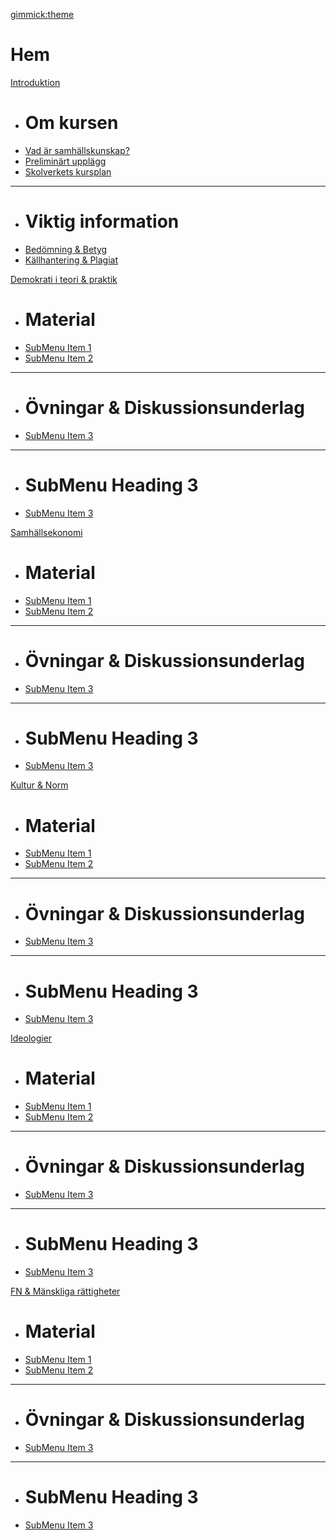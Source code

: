 [gimmick:theme](readable)
# Hem

[Introduktion]()

  * # Om kursen
  * [Vad är samhällskunskap?](subitem2.md)
  * [Preliminärt upplägg](subitem1.md)
  * [Skolverkets kursplan](subitem2.md)
  - - - -
  * # Viktig information
  * [Bedömning & Betyg](subitem3.md)
  * [Källhantering & Plagiat](subitem3.md)

[Demokrati i teori & praktik]()

  * # Material
  * [SubMenu Item 1](subitem1.md)
  * [SubMenu Item 2](subitem2.md)
  - - - -
  * # Övningar & Diskussionsunderlag
  * [SubMenu Item 3](subitem3.md)
  - - - -
  * # SubMenu Heading 3
  * [SubMenu Item 3](subitem3.md)
  
[Samhällsekonomi]()

  * # Material
  * [SubMenu Item 1](subitem1.md)
  * [SubMenu Item 2](subitem2.md)
  - - - -
  * # Övningar & Diskussionsunderlag
  * [SubMenu Item 3](subitem3.md)
  - - - -
  * # SubMenu Heading 3
  * [SubMenu Item 3](subitem3.md)

[Kultur & Norm]()

  * # Material
  * [SubMenu Item 1](subitem1.md)
  * [SubMenu Item 2](subitem2.md)
  - - - -
  * # Övningar & Diskussionsunderlag
  * [SubMenu Item 3](subitem3.md)
  - - - -
  * # SubMenu Heading 3
  * [SubMenu Item 3](subitem3.md)

[Ideologier]()

  * # Material
  * [SubMenu Item 1](subitem1.md)
  * [SubMenu Item 2](subitem2.md)
  - - - -
  * # Övningar & Diskussionsunderlag
  * [SubMenu Item 3](subitem3.md)
  - - - -
  * # SubMenu Heading 3
  * [SubMenu Item 3](subitem3.md)
  
[FN & Mänskliga rättigheter]()

  * # Material
  * [SubMenu Item 1](subitem1.md)
  * [SubMenu Item 2](subitem2.md)
  - - - -
  * # Övningar & Diskussionsunderlag
  * [SubMenu Item 3](subitem3.md)
  - - - -
  * # SubMenu Heading 3
  * [SubMenu Item 3](subitem3.md)
